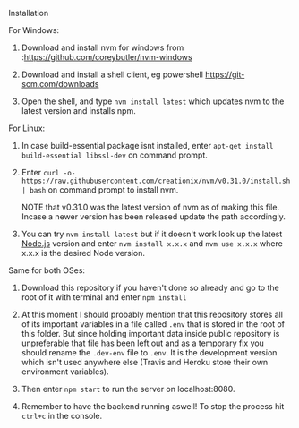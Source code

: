 Installation


For Windows:

1. Download and install nvm for windows from :https://github.com/coreybutler/nvm-windows

2. Download and install a shell client, eg powershell https://git-scm.com/downloads

3. Open the shell, and type ```nvm install latest``` which updates nvm to the latest version and installs npm.


For Linux:


1. In case build-essential package isnt installed, enter ```apt-get install build-essential libssl-dev``` on command prompt.

2. Enter ```curl -o- https://raw.githubusercontent.com/creationix/nvm/v0.31.0/install.sh | bash``` on command prompt to install nvm.

   NOTE that v0.31.0 was the latest version of nvm as of making this file. Incase a newer version has been released update the path accordingly.

3. You can try ```nvm install latest``` but if it doesn't work look up the latest [Node.js](https://nodejs.org/en/) version and enter ```nvm install x.x.x``` and ```nvm use x.x.x``` where x.x.x is the desired Node version.


Same for both OSes:

1. Download this repository if you haven't done so already and go to the root of it with terminal and enter ```npm install```

2. At this moment I should probably mention that this repository stores all of its important variables in a file called ```.env``` that is stored in the root of this folder. But since holding important data inside public repository is unpreferable that file has been left out and as a temporary fix you should rename the ```.dev-env``` file to ```.env```. It is the development version which isn't used anywhere else (Travis and Heroku store their own environment variables).

3. Then enter ```npm start``` to run the server on localhost:8080.

4. Remember to have the backend running aswell! To stop the process hit ```ctrl+c``` in the console.
